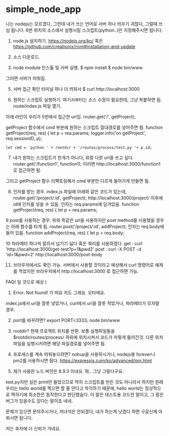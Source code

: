 # simple_node_app
나는 nodejs는 모르겠다, 그런데 내가 쓰는 언어로 서버 하나 띄우기 귀찮다, 그럴때 쓰심 됩니다.
6번 위치의 소스에서 실행시킬 스크립트(python..)만 지정해주시면 됩니다.

1. node.js 설치하기.
https://nodejs.org/ko/
혹은
https://github.com/creationix/nvm#installation-and-update

2. 소스 다운로드.
4. node module 인스톨 및 서버 실행.
$ npm install
$ node bin/www

그러면 서버가 띄워짐.

5. 서버 접근 확인
터미널 하나 더 띄워서 
$ curl http://localhost:3000

6. 원하는 스크립트 실행하기.
여기서부터는 소스 수정이 필요한데, 그냥 복붙하면 됨.
route/index.js 파일 열기.

아래 라인이 우리가 5번에서 접근한 url임.
router.get('/', getProject);

getProject 함수에서 cmd 부분에 원하는 스크립트 절대경로를 넣어주면 됨.
function getProject(req, res) {
	let p = rea.params;
    logger.info('on getProject', req.sessionID, p);

	let cmd = 'python ' + rootdir + '/routes/process/test.py '+ p.id;
    
    
7. 내가 원하는 스크립트가 한개가 아니다, 위랑 다른 url을 쓰고 싶다.
router.get('/function1', function1);
이러면 http://localhost:3000/function1 로 접근하면 됨.

그리고 getProject 함수 리팩토링해서 cmd 부분만 다르게 들어가게 만들면 됨.

8. 인자를 받는 경우.
index.js 파일에 아래와 같은 코드가 있는데,
router.get('/project/:id', getProject);
http://localhost:3000/project/ 이후에 id에 인자를 넣을 수 있음.
인자는 req.params에 담겨있음.
function getProject(req, res) {
	let p = req.params;

    
9 post를 사용하는 경우.
위와 똑같은 url을 사용하지만 post method를 사용했을 경우는 아래 함수를 타게 됨.
router.post('/project/:id', addProject);
인자는 req.body에 들어 있음.
function addProject(req, res) {
    let p = req.body;


10 파라메터 하나씩 잘라서 넘기기 싫다 혹은 쿼리를 사용하겠다.
get : curl 'http://localhost:3000/get-test?p=1&pwd2'
post : curl -X POST -d 'id=1&pwd=2' http://localhost:3000/post-body

11. 브라우저에서도 확인 가능.
서버에서 사용할 것이라고 예상해서 curl 명령어로 예제를 적었지만
브라우저에서 http://localhost:3000 로 접근하면 가능.


FAQ( 일 것으로 예상 )
1. Error: Not found! 가 떠요
저도 그래요. 오타에요.

index.js에서 url을 잘못 넣었거나,
curl에서 url을 잘못 적었거나, 
파라메터가 모자랄 경우.

2. port를 바꾸려면?
export PORT=3333; node bin/www

3. rootdir? 
현재 프로젝트 위치를 반환.
보통 실행파일들을 $rootdir/routes/process/ 하위에 위치시켜서 코드가 저렇게 들어간것.
다른 위치 파일을 실행시키려면 해당 파일경로를 넣어주면 됨.

4. 프로세스를 계속 띄워놓으려면?
nohup을 사용하시거나,
nodejs용 forever나 pm2를 사용하시면 됨다.
https://expressjs.com/ko/advanced/pm.html

5. 제가 사용한 노드 버전은 8.9.3 이네요.
뭐.. 그냥 그렇다구요.

test.py지만 실은 print만 들었으므로 딱히 스크립트를 만든 것도 아니라서
하지만 원래 우리는 hello world를 찍으면 할 줄 안다고 착각하기 때문에,
hello world는 정상적으로 찍히기에 최소한은 동작한다고 판단했슴다.
이 말은 테스트용 코드란 말이고, 그 말은 버그가 있을수도 있다는 말이죠 네네.

문제가 있으면 문의주시거나,
저녀석은 안되겠다, 내가 하는게 낫겠다 하면 구글신께 아뢰시면 됩니다.

저는 후자에 더 신뢰가 가네요.
